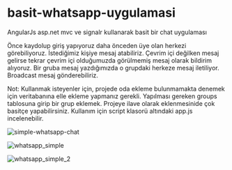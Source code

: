 # basit-whatsapp-uygulamasi
AngularJs asp.net mvc ve signalr kullanarak basit bir chat uygulaması


Önce kaydolup giriş yapıyoruz daha önceden üye olan herkezi görebiliyoruz. İstediğimiz kişiye mesaj atabiliriz. Çevrim içi değilken mesaj gelirse tekrar çevrim içi olduğumuzda görülmemiş mesaj olarak bildirim alıyoruz. Bir gruba mesaj yazdığımızda o grupdaki herkeze mesaj iletiliyor. Broadcast mesaj gönderebiliriz.

Not: Kullanmak isteyenler için, projede oda ekleme bulunmamakta denemek için veritabanına elle ekleme yapmanız gerekli. Yapılması gereken groups tablosuna girip bir grup eklemek. Projeye ilave olarak eklenmesinide çok basitçe yapabilirsiniz. Kullanım için script klasorü altındaki app.js incelenebilir.




![simple-whatsapp-chat](https://user-images.githubusercontent.com/24223180/40419412-f333be9e-5e8d-11e8-8914-24ac10456e8b.png)



![whatsapp_simple](https://user-images.githubusercontent.com/24223180/40419129-06b3f7be-5e8d-11e8-84f4-77a36a1531b6.png)

![whatsapp_simple_2](https://user-images.githubusercontent.com/24223180/40419320-a4d2b84a-5e8d-11e8-8232-511374ff1ff3.png)
